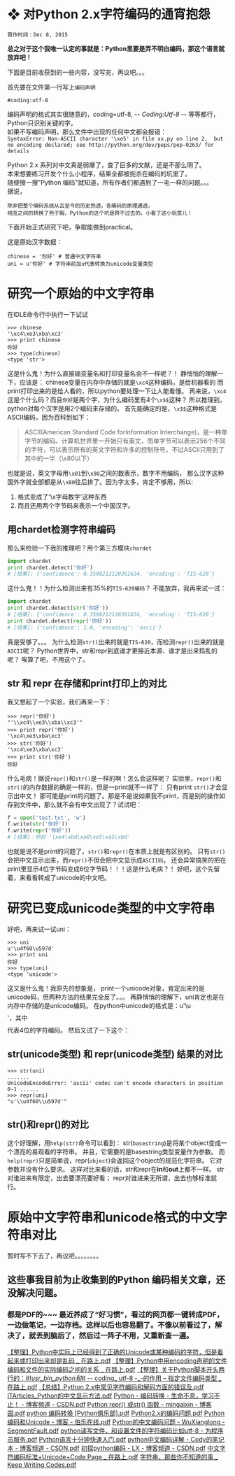 # ❖ 对Python 2.x字符编码的通宵抱怨

`首作时间：Dec 8, 2015`

**总之对于这个我唯一认定的事就是：Python里要是弄不明白编码，那这个语言就放弃吧！**

下面是目前收获到的一些内容，没写完，再议吧。。。

首先要在文件第一行写上`编码声明`

```
#coding:utf-8
```

编码声明的格式其实很随意的，coding=utf-8, -_\- Coding:Utf-8 -_\- 等等都行，  
Python只识别关键的字。  
如果不写编码声明，那么文件中出现的任何中文都会报错：  
`SyntaxError: Non-ASCII character '\xe5' in file xx.py on line 2, 
    but no encoding declared; see http://python.org/dev/peps/pep-0263/ for details`

Python 2.x 系列对中文真是弱爆了，查了巨多的文献，还是不那么明了。  
本来想要练习开发个什么小程序，结果全都被扼杀在编码的坑里了。  
随便搜一搜"Python 编码"就知道，所有作者们都遇到了一毛一样的问题。。。  
据说，

```
除非把整个编码系统从古至今的历史熟透，各编码的原理通透，
相互之间的转换了熟于胸，Python的这个坑是跨不过去的。小看了这小玩意儿！  
```

下面开始正式研究下吧，争取能做到practical。

这是原始汉字数据：

```
chinese = '你好' # 普通中文字符串
uni = u'你好' # 字符串前加u代表转换为unicode变量类型
```
# 研究一个原始的中文字符串

在IDLE命令行中执行一下试试

```
>>> chinese
'\xc4\xe3\xba\xc3'
>>> print chinese
你好
>>> type(chinese)
<type 'str'>
```

这是什么鬼！为什么直接输变量名和打印变量名会不一样呢？！
静悄悄的理解一下，应该是：
chinese变量在内存中存储的就是`\xc4`这种编码，是给机器看的
而print打印出来的是给人看的，所以python要处理一下让人能看懂。
再来说，`\xc4`这是个什么码？而且`你好`是两个字，为什么编码里有4个`\x$$`这种？
所以推理到，python对每个汉字是用2个编码来存储的。
首先能确定的是，`\x$$`这种格式是ASCII编码，因为百科到如下：

> ASCII(American Standard Code forInformation Interchange)，是一种单字节的编码。计算机世界里一开始只有英文，而单字节可以表示256个不同的字符，可以表示所有的英文字符和许多的控制符号。不过ASCII只用到了其中的一半（\x80以下）

也就是说，英文字母用`\x01`到`\x80`之间的数表示，数字不用编码，
那么汉字这种国外字就全部都是从`\x80`往后排了。因为字太多，肯定不够用，所以:
1. 格式变成了'\x字母数字'这种东西
2. 而且还用两个字节码来表示一个中国汉字。
## 用chardet检测字符串编码

那么来检验一下我的推理吧？用个第三方模块`chardet`  

``` python
import chardet
print chardet.detect('你好')
# [结果]: {'confidence': 0.3598212120361634, 'encoding': 'TIS-620'}
```

这什么鬼！！为什么检测出来有35%的`TIS-620编码`？
不能放弃，我再来试一试：

``` python
import chardet
print chardet.detect(str('你好'))
# [结果]: {'confidence': 0.3598212120361634, 'encoding': 'TIS-620'}
print chardet.detect(repr('你好'))
# [结果]: {'confidence': 1.0, 'encoding': 'ascii'}
```

真是受够了。。。
为什么检测`str()`出来的就是`TIS-620`，而检测`repr()`出来的就是`ASCII`呢？
Python世界中，str和repr到底谁才更接近本源、谁才是出来捣乱的呢？
唉算了吧，不用这个了。
## str 和 repr 在存储和print打印上的对比

我又想起了一个实验，我们再来一下：

```
>>> repr('你好')
"'\\xc4\\xe3\\xba\\xc3'"
>>> print repr('你好')
'\xc4\xe3\xba\xc3'
>>> str('你好')
'\xc4\xe3\xba\xc3'
>>> print str('你好')
你好
```

什么毛病！据说`repr()`和`str()`是一样的啊！怎么会这样呢？
实验里，`repr()`和`str()`的内存数据的确是一样的，但是一print就不一样了：
只有print `str()`才会显示出中文！
那可能是print的问题了。那是不是说如果我不print，而是别的操作如存到文件中，那么就不会有中文出现了？试试吧：

``` python
f = open('test.txt', 'w')
f.write(str('你好'))
f.write(repr('你好'))
# [结果]：你好 '\xe4\xbd\xa0\xe5\xa5\xbd'
```

也就是说不是print的问题了，`str()`和`repr()`在本质上就是有区别的。
只有`str()`会把中文显示出来，而`repr()`不但会把中文显示成`ASCII码`，
还会异常搞笑的把在print里显示4位字节码变成6位字节码！！！这是什么毛病？！
好吧，这个先留着，来看看转成了unicode的中文吧。
# 研究已变成unicode类型的中文字符串

好吧，再来试一试uni：

```
>>> uni
u'\u4f60\u597d'
>>> print uni
你好
>>> type(uni)
<type 'unicode'>
```

这又是什么鬼！我原先的想象是，
print一个unicode对象，肯定出来的是unicode码，但两种方法的结果完全反了。。。
再静悄悄的理解下，uni肯定也是在内存中存储的是unicode编码。
在python中unicode的格式是：u'\u$$$$'，其中$$$$代表4位的字符编码。
然后又试了一下这个：
## str(unicode类型) 和 repr(unicode类型) 结果的对比

```
>>> str(uni)
.......
UnicodeEncodeError: 'ascii' codec can't encode characters in position 0-1 ......
>>> repr(uni)
"u'\\u4f60\\u597d'"
```
## str()和repr()的对比

这个好理解，用`help(str)`命令可以看到：
str(`basestring`)是将某个object变成一个漂亮的易观看的字符串。
并且，它需要的是basestring类型变量作为参数。
而`help(repr)`只是简单说，repr(`object`)会返回这个object的规范化字符串。
它对参数并没有什么要求。
这样对比来看的话，str和repr在**in**和**out**上都不一样。
str 对谁进来有限定，出去要漂亮要好看；
repr对谁进来无所谓，出去也够标准就行。
# 原始中文字符串和unicode格式的中文字符串对比

暂时写不下去了，再议吧。。。。。。。。


## 这些事我目前为止收集到的Python 编码相关文章，还没解决问题。

### 都是PDF的~~~ 最近养成了“好习惯”，看过的网页都一键转成PDF，一边做笔记，一边存档。这样以后也容易翻了。不像以前看过了，解决了，就丢到脑后了，然后过一阵子不用，又重新查一遍。

[【整理】Python中实际上已经得到了正确的Unicode或某种编码的字符，但是看起来或打印出来却是乱码 _ 在路上.pdf](https://github.com/solomonxie/solomonxie.github.io/files/55250/Python.Unicode._.pdf)
[【整理】Python中用encoding声明的文件编码和文件的实际编码之间的关系 _ 在路上.pdf](https://github.com/solomonxie/solomonxie.github.io/files/55251/Python.encoding._.pdf)
[【整理】关于Python脚本开头两行的：#!_usr_bin_python和# -_\- coding_ utf-8 -_-的作用 – 指定文件编码类型 _ 在路上.pdf](https://github.com/solomonxie/solomonxie.github.io/files/55254/Python._usr_bin_python.-_-.coding_.utf-8.-_-._.pdf)
[【总结】Python 2.x中常见字符编码和解码方面的错误及.pdf](https://github.com/solomonxie/solomonxie.github.io/files/55252/Python.2.x.pdf)
[ITArticles_Python的中文显示方法.pdf](https://github.com/solomonxie/solomonxie.github.io/files/55253/ITArticles_Python.pdf)
[Python - 编码转换 - 生命不息，学习不止！ - 博客频道 - CSDN.pdf](https://github.com/solomonxie/solomonxie.github.io/files/55255/Python.-.-.-.-.CSDN.pdf)
[Python repr() 或str() 函数 - mingaixin - 博客园.pdf](https://github.com/solomonxie/solomonxie.github.io/files/55256/Python.repr.str.-.mingaixin.-.pdf)
[python 编码转换 [Python俱乐部].pdf](https://github.com/solomonxie/solomonxie.github.io/files/55257/python.Python.pdf)
[Python2.x的编码问题.pdf](https://github.com/solomonxie/solomonxie.github.io/files/55258/Python2.x.pdf)
[Python编码和Unicode - 博客 - 伯乐在线.pdf](https://github.com/solomonxie/solomonxie.github.io/files/55259/Python.Unicode.-.-.pdf)
[Python的中文编码问题 - WuXianglong - SegmentFault.pdf](https://github.com/solomonxie/solomonxie.github.io/files/55260/Python.-.WuXianglong.-.SegmentFault.pdf)
[python读写文件，和设置文件的字符编码比如utf-8 - 为程序员服务.pdf](https://github.com/solomonxie/solomonxie.github.io/files/55261/python.utf-8.-.pdf)
[Python语言十分钟快速入门.pdf](https://github.com/solomonxie/solomonxie.github.io/files/55262/Python.pdf)
[python中文编码详解 - Cody的笔记本 - 博客频道 - CSDN.pdf](https://github.com/solomonxie/solomonxie.github.io/files/55263/python.-.Cody.-.-.CSDN.pdf)
[初探python编码 - LX - 博客频道 - CSDN.pdf](https://github.com/solomonxie/solomonxie.github.io/files/55264/python.-.LX.-.-.CSDN.pdf)
[中文字符编码标准+Unicode+Code Page _ 在路上.pdf](https://github.com/solomonxie/solomonxie.github.io/files/55265/Unicode.Code.Page._.pdf)
[字符串，那些你不知道的事 _ Keep Writing Codes.pdf](https://github.com/solomonxie/solomonxie.github.io/files/55266/_.Keep.Writing.Codes.pdf)
